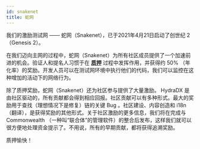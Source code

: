 ```yaml
---
id: snakenet
title: 蛇网
---
```


我们的激励测试网 —— 蛇网（Snakenet），已于2021年4月21日启动了创世纪 2（Genesis 2）。 

在我们迈向主网的过程中，蛇网（Snakenet）为所有社区成员提供了一个加速前进的机会。验证人和提名人习惯于在 **[质押](/staking)** 过程中发挥作用，并获得约 50% （年化率）的奖励。开发人员可以在测试网环境中执行他们的代码，我们可以监控在这种增加的活动下的网络行为。

除了质押奖励，蛇网（Snakenet）还为社区参与提供了大量激励。 HydraDX 是由社区驱动的，所有贡献都会得到相应回报。社区贡献可以有多种形式。最大的奖励用于查找（理想情况下是修复）链的关键 Bug 。社区建设、内容创造和 i18n （翻译），是获得奖励的其他形式。关于社区激励的更多信息，我们将在完成与 Commonwealth （一种叫“联合体”的管理软件）的整合后发布，这样我们就可以很方便地处理资金提示了。不用说，所有的早期贡献，都将获得追溯奖励。 

质押愉快！

